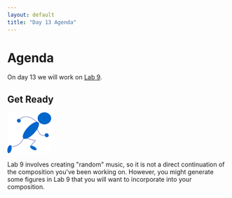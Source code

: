 ```yaml
---
layout: default
title: "Day 13 Agenda"
---
```


# Agenda

On day 13 we will work on [Lab 9](../labs/lab09.html).

## Get Ready

<img class="parimg" alt="Get ready" src="img/getready.png">

Lab 9 involves creating "random" music, so it is not a direct continuation of the composition you've been working on.  However, you might generate some figures in Lab 9 that you will want to incorporate into your composition.

<div class="clear"></div>
